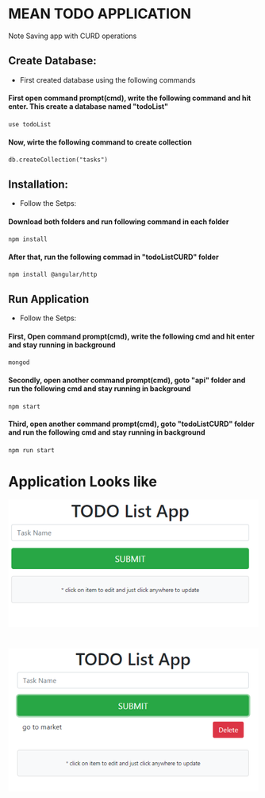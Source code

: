# MEAN TODO APPLICATION
Note Saving app with CURD operations


## Create Database:

- First created database using the following commands

#### First open command prompt(cmd), write the following command and hit enter. This create a database named "todoList"  

```
use todoList
```

#### Now, wirte the following command to create collection 

```
db.createCollection("tasks")
```

## Installation:
  
- Follow the Setps:
  
#### Download both folders and run following command in each folder  

```
npm install
```

#### After that, run the following commad in "todoListCURD" folder

```
npm install @angular/http
```

## Run Application

- Follow the Setps:

#### First, Open command prompt(cmd), write the following cmd and hit enter and stay running in background 

```
mongod
```
  
#### Secondly, open another command prompt(cmd), goto "api" folder and run the following cmd and stay running in background

```
npm start
```

#### Third, open another command prompt(cmd), goto "todoListCURD" folder and run the following cmd and stay running in background

```
npm run start
```

# Application Looks like

![MEAN Todo](screenshots/angular-todo.png)
#
![MEAN Todo](screenshots/angular-todo2.png)

